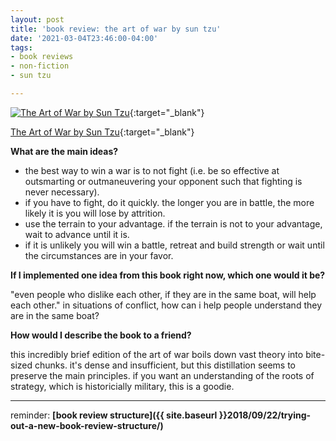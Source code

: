 ```yaml
---
layout: post
title: 'book review: the art of war by sun tzu'
date: '2021-03-04T23:46:00-04:00'
tags:
- book reviews
- non-fiction
- sun tzu

--- 
```




[![The Art of War by Sun Tzu](https://i.gr-assets.com/images/S/compressed.photo.goodreads.com/books/1223629872l/1223690.jpg)](https://www.goodreads.com/book/show/1223690.The_Art_of_War){:target="_blank"}

[The Art of War by Sun Tzu](https://www.goodreads.com/book/show/1223690.The_Art_of_War){:target="_blank"}



<b>What are the main ideas?</b> 

* the best way to win a war is to not fight (i.e. be so effective at outsmarting or outmaneuvering your opponent such that fighting is never necessary).
* if you have to fight, do it quickly. the longer you are in battle, the more likely it is you will lose by attrition.
* use the terrain to your advantage. if the terrain is not to your advantage, wait to advance until it is.
* if it is unlikely you will win a battle, retreat and build strength or wait until the circumstances are in your favor. 


<b>If I implemented one idea from this book right now, which one would it be?</b>

"even people who dislike each other, if they are in the same boat, will help each other." in situations of conflict, how can i help people understand they are in the same boat?


<b>How would I describe the book to a friend?</b>

this incredibly brief edition of the art of war boils down vast theory into bite-sized chunks. it's dense and insufficient, but this distillation seems to preserve the main principles. if you want an understanding of the roots of strategy, which is historicially military, this is a goodie.


---

reminder: **[book review structure]({{ site.baseurl }}2018/09/22/trying-out-a-new-book-review-structure/)**

<!-- hyperlink bank -->


<!-- &#042; = asterisk -->
<!-- &#039; = single quote '-->

